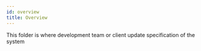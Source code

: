 ```yaml
---
id: overview
title: Overview
---
```


This folder is where development team or client update specification of the
system
